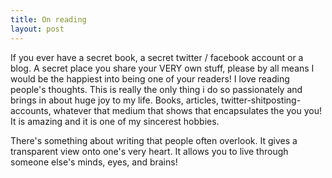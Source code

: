 ```yaml
---
title: On reading
layout: post
---
```


If you ever have a secret book, a secret twitter / facebook account or a blog. A secret place you share your VERY own stuff, please by all means I would be the happiest into being one of your readers! I love reading people's thoughts. This is really the only thing i do so passionately and brings in about huge joy to my life. Books, articles, twitter-shitposting-accounts, whatever that medium that shows that encapsulates the you you! It is amazing and it is one of my sincerest hobbies.


There's something about writing that people often overlook. It gives a transparent view onto one's very heart. It allows you to live through someone else's minds, eyes, and brains!
